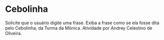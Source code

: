 # Cebolinha
Solicite que o usuário digite uma frase. Exiba a frase como se ela fosse dita pelo Cebolinha, da Turma da Mônica. Atividade por Andrey Celestino de Oliveira.
